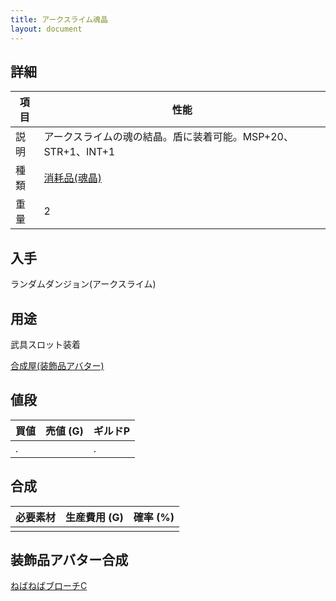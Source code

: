 ```yaml
---
title: アークスライム魂晶
layout: document
---
```

## 詳細

|項目|性能|
|---|---|
|説明|アークスライムの魂の結晶。盾に装着可能。MSP+20、STR+1、INT+1|
|種類|[消耗品(魂晶)](消耗品(魂晶))|
|重量|2|

## 入手

ランダムダンジョン(アークスライム)

## 用途

武具スロット装着

[合成屋(装飾品アバター)](合成屋(装飾品アバター))

## 値段

|買値|売値 (G)|ギルドP|
|---|---|---|
|.||.|

## 合成

|必要素材|生産費用 (G)|確率 (%)|
|---|---|---|
||||

## 装飾品アバター合成

[ねばねばブローチC](ねばねばブローチC)
